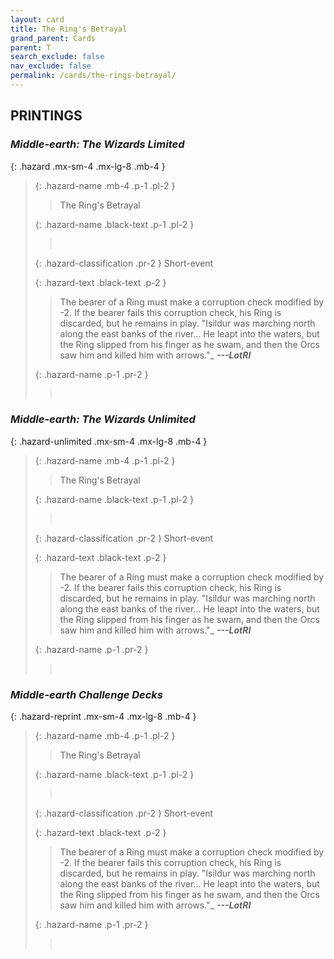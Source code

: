 ```yaml
---
layout: card
title: The Ring's Betrayal
grand_parent: Cards
parent: T
search_exclude: false
nav_exclude: false
permalink: /cards/the-rings-betrayal/
---
```


## PRINTINGS


### _Middle-earth: The Wizards Limited_

{: .hazard .mx-sm-4 .mx-lg-8 .mb-4 }
> {: .hazard-name .mb-4 .p-1 .pl-2 }
> > <div class="hazard-mp"></div>
> > <div class="card-name">The Ring's Betrayal</div>
>
> {: .hazard-name .black-text .p-1 .pl-2 }
> > &nbsp;
>
> {: .hazard-classification .pr-2 }
> Short-event
>
> {: .hazard-text .black-text .p-2 }
> > The bearer of a Ring must make a corruption check modified by -2. If the bearer fails this corruption check, his Ring is discarded, but he remains in play.   "Isildur was marching north along the east banks of the river... He leapt into the waters, but the Ring slipped from his finger as he swam, and then the Orcs saw him and killed him with arrows."_ ***---LotRI*** 
>
> {: .hazard-name .p-1 .pr-2 }
> > <div class="card-shield"></div>
> > <div class="card-corruption">&nbsp;</div>

### _Middle-earth: The Wizards Unlimited_

{: .hazard-unlimited .mx-sm-4 .mx-lg-8 .mb-4 }
> {: .hazard-name .mb-4 .p-1 .pl-2 }
> > <div class="hazard-mp"></div>
> > <div class="card-name">The Ring's Betrayal</div>
>
> {: .hazard-name .black-text .p-1 .pl-2 }
> > &nbsp;
>
> {: .hazard-classification .pr-2 }
> Short-event
>
> {: .hazard-text .black-text .p-2 }
> > The bearer of a Ring must make a corruption check modified by -2. If the bearer fails this corruption check, his Ring is discarded, but he remains in play.   "Isildur was marching north along the east banks of the river... He leapt into the waters, but the Ring slipped from his finger as he swam, and then the Orcs saw him and killed him with arrows."_ ***---LotRI*** 
>
> {: .hazard-name .p-1 .pr-2 }
> > <div class="card-shield"></div>
> > <div class="card-corruption-white">&nbsp;</div>

### _Middle-earth Challenge Decks_

{: .hazard-reprint .mx-sm-4 .mx-lg-8 .mb-4 }
> {: .hazard-name .mb-4 .p-1 .pl-2 }
> > <div class="hazard-mp"></div>
> > <div class="card-name">The Ring's Betrayal</div>
>
> {: .hazard-name .black-text .p-1 .pl-2 }
> > &nbsp;
>
> {: .hazard-classification .pr-2 }
> Short-event
>
> {: .hazard-text .black-text .p-2 }
> > The bearer of a Ring must make a corruption check modified by -2. If the bearer fails this corruption check, his Ring is discarded, but he remains in play.   "Isildur was marching north along the east banks of the river... He leapt into the waters, but the Ring slipped from his finger as he swam, and then the Orcs saw him and killed him with arrows."_ ***---LotRI*** 
>
> {: .hazard-name .p-1 .pr-2 }
> > <div class="card-shield"></div>
> > <div class="card-corruption-white">&nbsp;</div>
